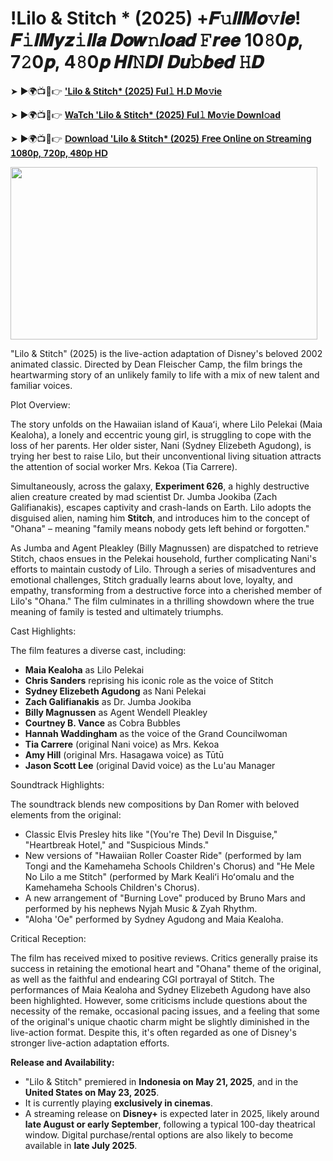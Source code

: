 <h1>!Lilo &amp; Stitch * (2025) +𝑭𝚞𝒍𝒍𝑴𝒐𝚟𝒊𝒆! 𝑭𝚒𝒍𝑴𝒚𝒛𝚒𝒍𝒍𝒂 𝑫𝒐𝒘𝚗𝒍𝒐𝒂𝒅 𝙵𝒓𝒆𝒆 10𝟾0𝒑, 7𝟸0𝒑, 4𝟾0𝒑 𝑯𝑰𝙽𝑫𝑰 𝑫𝒖𝚋𝒃𝒆𝒅 𝙷𝑫</h1>
<p>➤ ►🌍📺📱👉 <strong><a href="https://sixmedia.online/en/movie/552524/lilo-stitch-si-git">'Lilo &amp; Stitch* (2025) Ful𝚕 H.D Mo𝚟ie</a></strong></p>
<p>➤ ►🌍📺📱👉 <strong><a href="https://sixmedia.online/en/movie/552524/lilo-stitch-si-git">WaTch&nbsp;'Lilo &amp; Stitch* (2025) Ful𝚕 Mo𝚟ie Downl𝚘ad</a></strong></p>
<p>➤ ►🌍📺📱👉 <strong><a href="https://sixmedia.online/en/movie/552524/lilo-stitch-si-git">𝖣𝗈𝗐𝗇𝗅𝗈𝖺𝖽&nbsp;'Lilo &amp; Stitch* (2025) 𝖥𝗋𝖾𝖾 𝖮𝗇𝗅𝗂𝗇𝖾 𝗈𝗇 𝖲𝗍𝗋𝖾𝖺𝗆𝗂𝗇𝗀 𝟣𝟢𝟪𝟢𝗉, 𝟩𝟤𝟢𝗉, 𝟦𝟪𝟢𝗉 𝖧𝖣</a></strong></p>
<p></p>
<div dir="auto">
<div class="markdown-heading" dir="auto"><img src="https://image.tmdb.org/t/p/original/pZ7vlKJqaBaUGcJDBp08T1gJ0UB.jpg" width="491" height="276" /></div>
<div class="markdown-heading" dir="auto"></div>
</div>
<div class="markdown-heading" dir="auto">
<div _ngcontent-ng-c2091701493="" class="markdown markdown-main-panel enable-updated-hr-color" id="model-response-message-contentr_e24c45e2fe2abd24" dir="ltr" bis_skin_checked="1">
<div _ngcontent-ng-c2091701493="" class="markdown markdown-main-panel enable-updated-hr-color" id="model-response-message-contentr_93a6c9d7c83165b7" dir="ltr" bis_skin_checked="1">
<p data-sourcepos="1:1-1:247">"Lilo &amp; Stitch" (2025) is the live-action adaptation of Disney's beloved 2002 animated classic. Directed by Dean Fleischer Camp, the film brings the heartwarming story of an unlikely family to life with a mix of new talent and familiar voices.</p>
<p>Plot Overview:</p>
<p>The story unfolds on the Hawaiian island of Kauaʻi, where Lilo Pelekai (Maia Kealoha), a lonely and eccentric young girl, is struggling to cope with the loss of her parents. Her older sister, Nani (Sydney Elizebeth Agudong), is trying her best to raise Lilo, but their unconventional living situation attracts the attention of social worker Mrs. Kekoa (Tia Carrere).</p>
<p data-sourcepos="6:1-6:362">Simultaneously, across the galaxy, <strong>Experiment 626</strong>, a highly destructive alien creature created by mad scientist Dr. Jumba Jookiba (Zach Galifianakis), escapes captivity and crash-lands on Earth. Lilo adopts the disguised alien, naming him <strong>Stitch</strong>, and introduces him to the concept of "Ohana" &ndash; meaning "family means nobody gets left behind or forgotten."</p>
<p data-sourcepos="8:1-8:495">As Jumba and Agent Pleakley (Billy Magnussen) are dispatched to retrieve Stitch, chaos ensues in the Pelekai household, further complicating Nani's efforts to maintain custody of Lilo. Through a series of misadventures and emotional challenges, Stitch gradually learns about love, loyalty, and empathy, transforming from a destructive force into a cherished member of Lilo's "Ohana." The film culminates in a thrilling showdown where the true meaning of family is tested and ultimately triumphs.</p>
<p>Cast Highlights:</p>
<p>The film features a diverse cast, including:</p>
<ul data-sourcepos="12:1-22:0">
<li data-sourcepos="12:1-12:34"><strong>Maia Kealoha</strong> as Lilo Pelekai</li>
<li data-sourcepos="13:1-13:68"><strong>Chris Sanders</strong> reprising his iconic role as the voice of Stitch</li>
<li data-sourcepos="14:1-14:46"><strong>Sydney Elizebeth Agudong</strong> as Nani Pelekai</li>
<li data-sourcepos="15:1-15:44"><strong>Zach Galifianakis</strong> as Dr. Jumba Jookiba</li>
<li data-sourcepos="16:1-16:47"><strong>Billy Magnussen</strong> as Agent Wendell Pleakley</li>
<li data-sourcepos="17:1-17:40"><strong>Courtney B. Vance</strong> as Cobra Bubbles</li>
<li data-sourcepos="18:1-18:62"><strong>Hannah Waddingham</strong> as the voice of the Grand Councilwoman</li>
<li data-sourcepos="19:1-19:53"><strong>Tia Carrere</strong> (original Nani voice) as Mrs. Kekoa</li>
<li data-sourcepos="20:1-20:53"><strong>Amy Hill</strong> (original Mrs. Hasagawa voice) as Tūtū</li>
<li data-sourcepos="21:1-22:0"><strong>Jason Scott Lee</strong> (original David voice) as the Lu'au Manager</li>
</ul>
<p>Soundtrack Highlights:</p>
<p>The soundtrack blends new compositions by Dan Romer with beloved elements from the original:</p>
<ul data-sourcepos="25:1-29:0">
<li data-sourcepos="25:1-25:111">Classic Elvis Presley hits like "(You're The) Devil In Disguise," "Heartbreak Hotel," and "Suspicious Minds."</li>
<li data-sourcepos="26:1-26:235">New versions of "Hawaiian Roller Coaster Ride" (performed by Iam Tongi and the Kamehameha Schools Children's Chorus) and "He Mele No Lilo a me Stitch" (performed by Mark Kealiʻi Hoʻomalu and the Kamehameha Schools Children's Chorus).</li>
<li data-sourcepos="27:1-27:120">A new arrangement of "Burning Love" produced by Bruno Mars and performed by his nephews Nyjah Music &amp; Zyah Rhythm.</li>
<li data-sourcepos="28:1-29:0">"Aloha 'Oe" performed by Sydney Agudong and Maia Kealoha.</li>
</ul>
<p>Critical Reception:</p>
<p>The film has received mixed to positive reviews. Critics generally praise its success in retaining the emotional heart and "Ohana" theme of the original, as well as the faithful and endearing CGI portrayal of Stitch. The performances of Maia Kealoha and Sydney Elizebeth Agudong have also been highlighted. However, some criticisms include questions about the necessity of the remake, occasional pacing issues, and a feeling that some of the original's unique chaotic charm might be slightly diminished in the live-action format. Despite this, it's often regarded as one of Disney's stronger live-action adaptation efforts.</p>
<p data-sourcepos="33:1-33:29"><strong>Release and Availability:</strong></p>
<ul data-sourcepos="34:1-36:251">
<li data-sourcepos="34:1-34:111">"Lilo &amp; Stitch" premiered in <strong>Indonesia on May 21, 2025</strong>, and in the <strong>United States on May 23, 2025</strong>.</li>
<li data-sourcepos="35:1-35:53">It is currently playing <strong>exclusively in cinemas</strong>.</li>
<li data-sourcepos="36:1-36:251">A streaming release on <strong>Disney+</strong> is expected later in 2025, likely around <strong>late August or early September</strong>, following a typical 100-day theatrical window. Digital purchase/rental options are also likely to become available in <strong>late July 2025</strong>.</li>
</ul>
</div>
</div>
</div>

